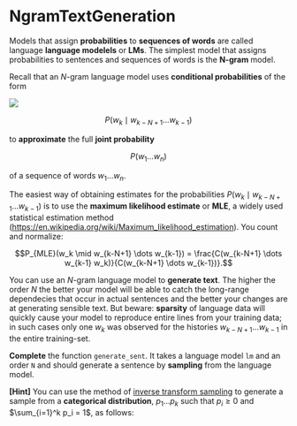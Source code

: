 # NgramTextGeneration
Models that assign **probabilities** to **sequences of words** are called language **language
modelels** or **LMs**. The simplest model that assigns probabilities to sentences and sequences of words is the **N-gram** model.

Recall that an *N*-gram language model uses **conditional probabilities** of the form

<img src="https://render.githubusercontent.com/render/math?math=P(w_k \mid w_{k-N+1} \dots w_{k-1})">

$$P(w_k \mid w_{k-N+1} \dots w_{k-1})$$

to **approximate** the full **joint probability**

$$P(w_1 \dots w_n)$$

of a sequence of words $w_1 \dots w_n$.

The easiest way of obtaining estimates for the probabilities $P(w_k \mid w_{k-N+1} \dots w_{k-1})$ is to use the **maximum likelihood estimate** or **MLE**, a widely used statistical estimation method (https://en.wikipedia.org/wiki/Maximum_likelihood_estimation). You count and normalize:

$$P_{MLE}(w_k \mid w_{k-N+1} \dots w_{k-1}) = \frac{C(w_{k-N+1} \dots w_{k-1} w_k)}{C(w_{k-N+1} \dots w_{k-1})}.$$

You can use an *N*-gram language model to **generate text**. The higher the order *N* the better your model will be able to catch the long-range dependecies that occur in actual sentences and the better your changes are at generating sensible text. But beware: **sparsity** of language data will quickly cause your model to reproduce entire lines from your training data; in such cases only one $w_k$ was observed for the histories $w_{k-N+1}\dots w_{k-1}$ in the entire training-set.

**Complete** the function `generate_sent`. It takes a language model `lm` and an order `N` and should generate a sentence by **sampling** from the language model.

**[Hint]** You can use the method of [inverse transform sampling](https://en.wikipedia.org/wiki/Inverse_transform_sampling) to generate a sample from a **categorical distribution**, $p_1\dots p_k$ such that $p_i \geq 0$ and $\sum_{i=1}^k p_i = 1$, as follows:
